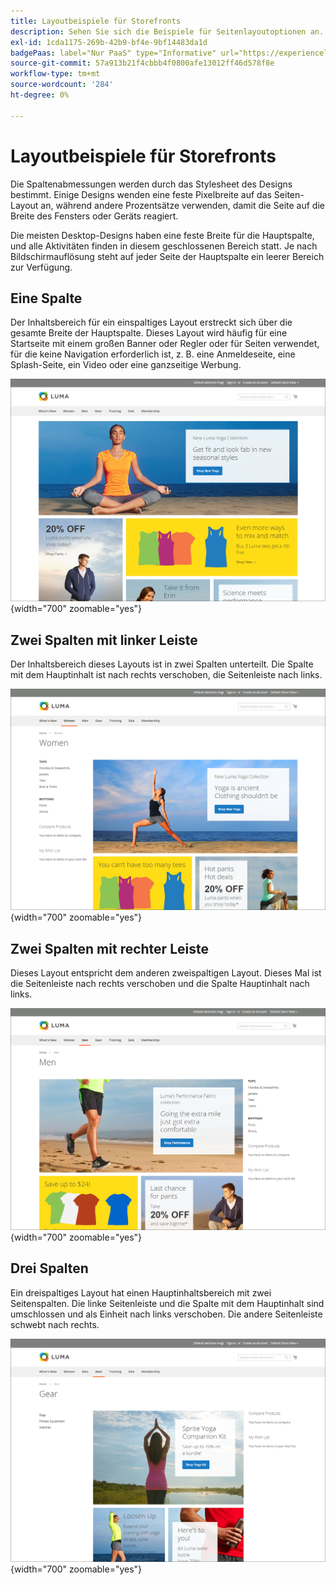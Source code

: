 ```yaml
---
title: Layoutbeispiele für Storefronts
description: Sehen Sie sich die Beispiele für Seitenlayoutoptionen an.
exl-id: 1cda1175-269b-42b9-bf4e-9bf14483da1d
badgePaas: label="Nur PaaS" type="Informative" url="https://experienceleague.adobe.com/de/docs/commerce/user-guides/product-solutions" tooltip="Gilt nur für Adobe Commerce in Cloud-Projekten (von Adobe verwaltete PaaS-Infrastruktur) und lokale Projekte."
source-git-commit: 57a913b21f4cbbb4f0800afe13012ff46d578f8e
workflow-type: tm+mt
source-wordcount: '284'
ht-degree: 0%

---
```


# Layoutbeispiele für Storefronts

Die Spaltenabmessungen werden durch das Stylesheet des Designs bestimmt. Einige Designs wenden eine feste Pixelbreite auf das Seiten-Layout an, während andere Prozentsätze verwenden, damit die Seite auf die Breite des Fensters oder Geräts reagiert.

Die meisten Desktop-Designs haben eine feste Breite für die Hauptspalte, und alle Aktivitäten finden in diesem geschlossenen Bereich statt. Je nach Bildschirmauflösung steht auf jeder Seite der Hauptspalte ein leerer Bereich zur Verfügung.

## Eine Spalte

Der Inhaltsbereich für ein einspaltiges Layout erstreckt sich über die gesamte Breite der Hauptspalte. Dieses Layout wird häufig für eine Startseite mit einem großen Banner oder Regler oder für Seiten verwendet, für die keine Navigation erforderlich ist, z. B. eine Anmeldeseite, eine Splash-Seite, ein Video oder eine ganzseitige Werbung.

![Beispiel für ein einspaltiges Layout](./assets/page-layout-1-col.png){width="700" zoomable="yes"}

## Zwei Spalten mit linker Leiste

Der Inhaltsbereich dieses Layouts ist in zwei Spalten unterteilt. Die Spalte mit dem Hauptinhalt ist nach rechts verschoben, die Seitenleiste nach links.

![Beispiel zweier Spalten mit linker Leiste](./assets/page-layout-2-col-left-bar.png){width="700" zoomable="yes"}

## Zwei Spalten mit rechter Leiste

Dieses Layout entspricht dem anderen zweispaltigen Layout. Dieses Mal ist die Seitenleiste nach rechts verschoben und die Spalte Hauptinhalt nach links.

![Beispiel zweier Spalten mit rechter Leiste](./assets/page-layout-2-col-right-bar.png){width="700" zoomable="yes"}

## Drei Spalten

Ein dreispaltiges Layout hat einen Hauptinhaltsbereich mit zwei Seitenspalten. Die linke Seitenleiste und die Spalte mit dem Hauptinhalt sind umschlossen und als Einheit nach links verschoben. Die andere Seitenleiste schwebt nach rechts.

![Beispiel für drei Spalten](./assets/page-layout-3-col.png){width="700" zoomable="yes"}
